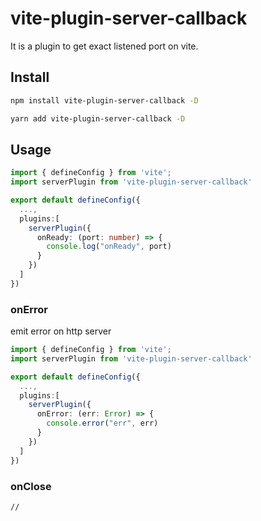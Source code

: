 # vite-plugin-server-callback
It is a plugin to get exact listened port on vite.

## Install
```bash
npm install vite-plugin-server-callback -D

yarn add vite-plugin-server-callback -D
```

## Usage
```typescript
import { defineConfig } from 'vite';
import serverPlugin from 'vite-plugin-server-callback'

export default defineConfig({
  ...,
  plugins:[
    serverPlugin({
      onReady: (port: number) => {
        console.log("onReady", port)
      }
    })
  ]
})
```

### onError
emit error on http server
```typescript
import { defineConfig } from 'vite';
import serverPlugin from 'vite-plugin-server-callback'

export default defineConfig({
  ...,
  plugins:[
    serverPlugin({
      onError: (err: Error) => {
        console.error("err", err)
      }
    })
  ]
})
```

### onClose
```
//
```

